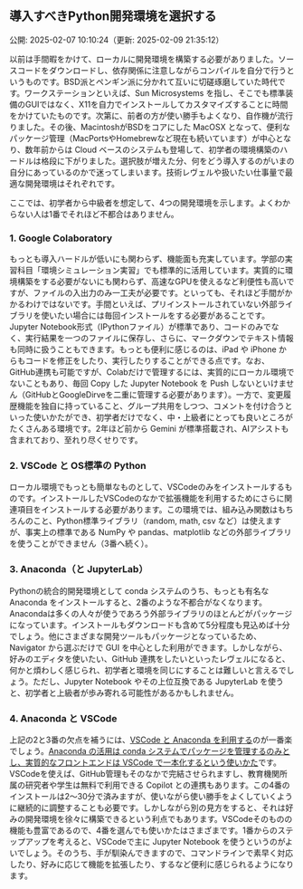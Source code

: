 ## 導入すべきPython開発環境を選択する

公開: 2025-02-07 10:10:24（更新: 2025-02-09 21:35:12）


以前は手間暇をかけて、ローカルに開発環境を構築する必要がありました。ソースコードをダウンロードし、依存関係に注意しながらコンパイルを自分で行うというものです。BSD派とペンギン派に分かれて互いに切磋琢磨していた時代です。ワークステーションといえば、Sun Microsystems を指し、そこでも標準装備のGUIではなく、X11を自力でインストールしてカスタマイズすることに時間をかけていたものです。次第に、前者の方が使い勝手もよくなり、自作機が流行りました。その後、MacintoshがBSDをコアにした MacOSX となって、便利なパッケージ管理（MacPortsやHomebrewなど現在も続いています）が中心となり、数年前からは Cloud ベースのシステムも登場して、初学者の環境構築のハードルは格段に下がりました。選択肢が増えた分、何をどう導入するのがいまの自分にあっているのかで迷ってしまいます。技術レヴェルや扱いたい仕事量で最適な開発環境はそれぞれです。

ここでは、初学者から中級者を想定して、4つの開発環境を示します。よくわからない人は1番でそれほど不都合はありません。

### 1. Google Colaboratory

もっとも導入ハードルが低いにも関わらず、機能面も充実しています。学部の実習科目「環境シミュレーション実習」でも標準的に活用しています。実質的に環境構築をする必要がないにも関わらず、高速なGPUを使えるなど利便性も高いですが、ファイルの入出力のみ一工夫が必要です。といっても、それほど手間がかかるわけではないです。手間といえば、プリインストールされていない外部ライブラリを使いたい場合には毎回インストールをする必要があることです。Jupyter Notebook形式（IPythonファイル）が標準であり、コードのみでなく、実行結果を一つのファイルに保存し、さらに、マークダウンでテキスト情報も同時に扱うこともできます。もっとも便利に感じるのは、iPad や iPhone からもコードを修正をしたり、実行したりすることができる点です。なお、GitHub連携も可能ですが、Colabだけで管理するには、実質的にローカル環境でないこともあり、毎回 Copy した Jupyter Notebook を Push しないといけません（GitHubとGoogleDirveを二重に管理する必要があります）。一方で、変更履歴機能を独自に持っていること、グループ共用をしつつ、コメントを付け合うといった使いかたができ、初学者だけでなく、中・上級者にとっても良いところがたくさんある環境です。2年ほど前から Gemini が標準搭載され、AIアシストも含まれており、至れり尽くせりです。

### 2. VSCode と OS標準の Python

ローカル環境でもっとも簡単なものとして、VSCodeのみをインストールするものです。インストールしたVSCodeのなかで拡張機能を利用するためにさらに関連項目をインストールする必要があります。この環境では、組み込み関数はもちろんのこと、Python標準ライブラリ（random, math, csv など）は使えますが、事実上の標準である NumPy や pandas、matplotlib などの外部ライブラリを使うことができません（3番へ続く）。

### 3.  Anaconda（と JupyterLab）

Pythonの統合的開発環境として conda システムのうち、もっとも有名な Anaconda をインストールすると、2番のような不都合がなくなります。Anacondaは多くの人々が使うであろう外部ライブラリのほとんどがパッケージになっています。インストールもダウンロードも含めて5分程度も見込めば十分でしょう。他にさまざまな開発ツールもパッケージとなっているため、Navigator から選ぶだけで GUI を中心とした利用ができます。しかしながら、好みのエディタを使いたい、GitHub 連携をしたいといったレヴェルになると、何かと煩わしく感じられ、初学者と環境を同じにすることは難しいと言えるでしょう。ただし、Jupyter Notebook やその上位互換である JupyterLab を使うと、初学者と上級者が歩み寄れる可能性があるかもしれません。

### 4. Anaconda と VSCode

上記の2と3番の欠点を補うには、[VSCode と Anaconda を利用する](https://www.gesw.org/memo/vscode_anaconda.html)のが一番楽でしょう。<ins>Anaconda の活用は conda システムでパッケージを管理するのみとし、実質的なフロントエンドは VSCode で一本化するという使いかた</ins>です。VSCodeを使えば、GitHub管理もそのなかで完結させられますし、教育機関所属の研究者や学生は無料で利用できる Copilot との連携もあります。この4番のインストールは2〜30分で済みますが、使いながら使い勝手をよくしていくように継続的に調整することも必要です。しかしながら別の見方をすると、それは好みの開発環境を徐々に構築できるという利点でもあります。VSCodeそのものの機能も豊富であるので、4番を選んでも使いかたはさまざまです。1番からのステップアップを考えると、VSCodeで主に Jupyter Notebook を使うというのがよいでしょう。そのうち、手が馴染んできますので、コマンドラインで素早く対応したり、好みに応じて機能を拡張したり、するなど便利に感じられるようになります。